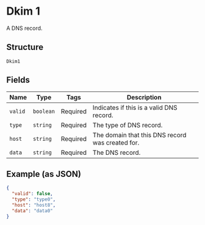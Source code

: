 
# Dkim 1

A DNS record.

## Structure

`Dkim1`

## Fields

| Name | Type | Tags | Description |
|  --- | --- | --- | --- |
| `valid` | `boolean` | Required | Indicates if this is a valid DNS record. |
| `type` | `string` | Required | The type of DNS record. |
| `host` | `string` | Required | The domain that this DNS record was created for. |
| `data` | `string` | Required | The DNS record. |

## Example (as JSON)

```json
{
  "valid": false,
  "type": "type0",
  "host": "host8",
  "data": "data0"
}
```


